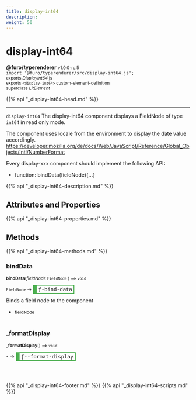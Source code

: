 ```yaml
---
title: display-int64
description: 
weight: 50
---
```


# display-int64
**@furo/typerenderer** <small>v1.0.0-rc.5</small>
<br>`import '@furo/typerenderer/src/display-int64.js';`<small>
<br>exports *DisplayInt64* js
<br>exports `<display-int64>` custom-element-definition
<br>superclass *LitElement*</small>

{{% api "_display-int64-head.md" %}}

****

`display-int64`
The display-int64 component displays a FieldNode of type `int64` in read only mode.

The component uses locale from the environment to display the date value accordingly.
https://developer.mozilla.org/de/docs/Web/JavaScript/Reference/Global_Objects/Intl/NumberFormat

Every display-xxx component should implement the following API:
- function: bindData(fieldNode){...}

{{% api "_display-int64-description.md" %}}


## Attributes and Properties
{{% api "_display-int64-properties.md" %}}






## Methods
{{% api "_display-int64-methods.md" %}}


### **bindData**
<small>**bindData**(*fieldNode* `FieldNode` ) ⟹ `void`</small>

<small>`FieldNode` </small> →
<span  style="border-width:2px 2px 2px 10px; border-style: solid;border-color:  rgb(76, 175, 80);font-family:monospace; padding:2px 4px;">ƒ-bind-data</span>

Binds a field node to the component

- <small>fieldNode </small>
<br><br>

### **_formatDisplay**
<small>**_formatDisplay**() ⟹ `void`</small>

<small>`*`</small> →
<span  style="border-width:2px 2px 2px 10px; border-style: solid;border-color:  rgb(76, 175, 80);font-family:monospace; padding:2px 4px;">ƒ--format-display</span>



<br><br>





{{% api "_display-int64-footer.md" %}}
{{% api "_display-int64-scripts.md" %}}
